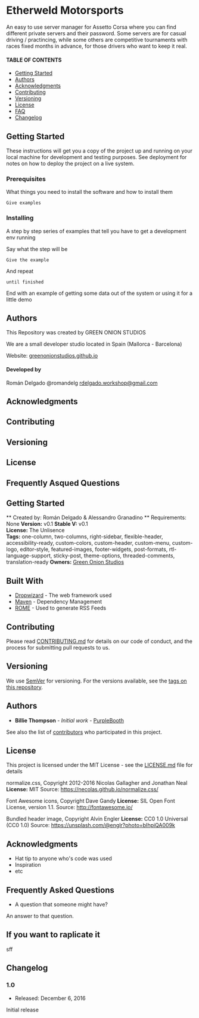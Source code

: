 
# Etherweld Motorsports
An easy to use server manager for Assetto Corsa where you can find different private servers and their password.
Some servers are for casual driving / practincing, while some others are competitive tournaments with races fixed months in advance, for those drivers who want to keep it real.

#### TABLE OF CONTENTS

* [Getting Started](#1)
* [Authors](#2)
* [Acknowledgments](#3)
* [Contributing](#4)
* [Versioning](#5)
* [License](#6)
* [FAQ](#7)
* [Changelog](#8)

<a name="1"></a>
## Getting Started
These instructions will get you a copy of the project up and running on your local machine for development and testing purposes. See deployment for notes on how to deploy the project on a live system.

### Prerequisites

What things you need to install the software and how to install them

```
Give examples
```

### Installing

A step by step series of examples that tell you have to get a development env running

Say what the step will be

```
Give the example
```

And repeat

```
until finished
```

End with an example of getting some data out of the system or using it for a little demo


<a name="2"></a>
## Authors

This Repository was created by GREEN ONION STUDIOS

We are a small developer studio located in Spain (Mallorca - Barcelona)

Website: [greenonionstudios.github.io](http://greenonionstudios.github.io)

#### Developed by
Román Delgado @romandelg rdelgado.workshop@gmail.com

<a name="3"></a>
## Acknowledgments

<a name="4"></a>
## Contributing

<a name="5"></a>
## Versioning

<a name="6"></a>
## License

<a name="7"></a>
## Frequently Asqued Questions

<a name="8"></a>
## Getting Started





** Created by: Román Delgado & Alessandro Granadino
** Requirements: None
**Version:** v0.1
**Stable V:** v0.1  
**License:** The Unlisence   
**Tags:** one-column, two-columns, right-sidebar, flexible-header, accessibility-ready, custom-colors, custom-header, custom-menu, custom-logo, editor-style, featured-images, footer-widgets, post-formats, rtl-language-support, sticky-post, theme-options, threaded-comments, translation-ready
**Owners:** [Green Onion Studios](https://greenonionstudios.github.io)





## Built With

* [Dropwizard](http://www.dropwizard.io/1.0.2/docs/) - The web framework used
* [Maven](https://maven.apache.org/) - Dependency Management
* [ROME](https://rometools.github.io/rome/) - Used to generate RSS Feeds

## Contributing

Please read [CONTRIBUTING.md](https://gist.github.com/PurpleBooth/b24679402957c63ec426) for details on our code of conduct, and the process for submitting pull requests to us.

## Versioning

We use [SemVer](http://semver.org/) for versioning. For the versions available, see the [tags on this repository](https://github.com/your/project/tags). 

## Authors

* **Billie Thompson** - *Initial work* - [PurpleBooth](https://github.com/PurpleBooth)

See also the list of [contributors](https://github.com/your/project/contributors) who participated in this project.

## License

This project is licensed under the MIT License - see the [LICENSE.md](LICENSE.md) file for details


normalize.css, Copyright 2012-2016 Nicolas Gallagher and Jonathan Neal
**License:** MIT
Source: https://necolas.github.io/normalize.css/

Font Awesome icons, Copyright Dave Gandy
**License:** SIL Open Font License, version 1.1.
Source: http://fontawesome.io/

Bundled header image, Copyright Alvin Engler
**License:** CC0 1.0 Universal (CC0 1.0)
Source: https://unsplash.com/@englr?photo=bIhpiQA009k

## Acknowledgments

* Hat tip to anyone who's code was used
* Inspiration
* etc


## Frequently Asked Questions

* A question that someone might have?
 
An answer to that question.

## If you want to raplicate it
sff

## Changelog

### 1.0
* Released: December 6, 2016

Initial release

